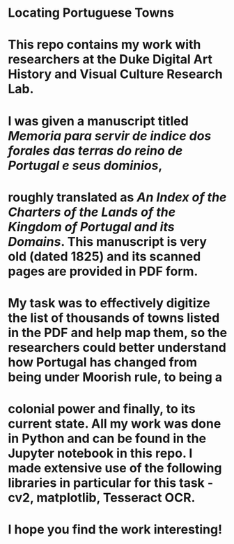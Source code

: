 # Locating Portuguese Towns

# This repo contains my work with researchers at the Duke Digital Art History and Visual Culture Research Lab.
# I was given a manuscript titled _Memoria para servir de indice dos forales das terras do reino de Portugal e seus dominios_, 
# roughly translated as _An Index of the Charters of the Lands of the Kingdom of Portugal and its Domains_. This manuscript is very old (dated 1825) and its scanned pages are provided in PDF form.
# My task was to effectively digitize the list of thousands of towns listed in the PDF and help map them, so the researchers could better understand how Portugal has changed from being under Moorish rule, to being a 
# colonial power and finally, to its current state. All my work was done in Python and can be found in the Jupyter notebook in this repo. I made extensive use of the following libraries in particular for this task - cv2, matplotlib, Tesseract OCR. 

# I hope you find the work interesting!

